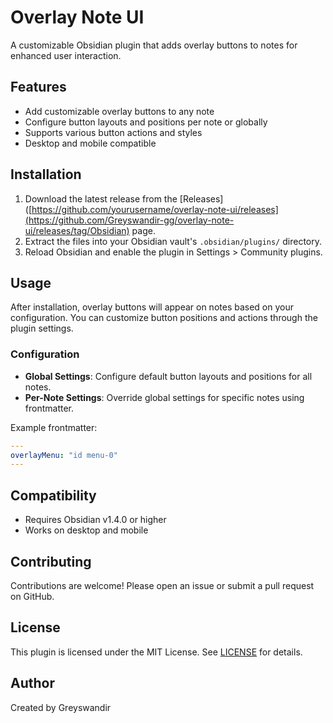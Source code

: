 # Overlay Note UI

A customizable Obsidian plugin that adds overlay buttons to notes for enhanced user interaction.

## Features

- Add customizable overlay buttons to any note
- Configure button layouts and positions per note or globally
- Supports various button actions and styles
- Desktop and mobile compatible

## Installation

1. Download the latest release from the [Releases]([https://github.com/yourusername/overlay-note-ui/releases](https://github.com/Greyswandir-gg/overlay-note-ui/releases/tag/Obsidian) page.
2. Extract the files into your Obsidian vault's `.obsidian/plugins/` directory.
3. Reload Obsidian and enable the plugin in Settings > Community plugins.

## Usage

After installation, overlay buttons will appear on notes based on your configuration. You can customize button positions and actions through the plugin settings.

### Configuration

- **Global Settings**: Configure default button layouts and positions for all notes.
- **Per-Note Settings**: Override global settings for specific notes using frontmatter.

Example frontmatter:
```yaml
---
overlayMenu: "id menu-0"
---
```

## Compatibility

- Requires Obsidian v1.4.0 or higher
- Works on desktop and mobile

## Contributing

Contributions are welcome! Please open an issue or submit a pull request on GitHub.

## License

This plugin is licensed under the MIT License. See [LICENSE](LICENSE) for details.

## Author

Created by Greyswandir
